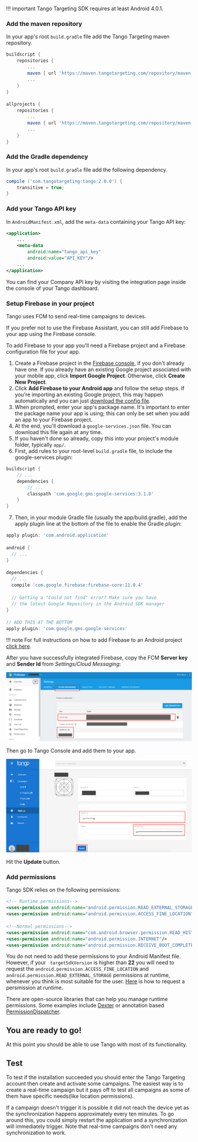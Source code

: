 !!! important
    Tango Targeting SDK requires at least Android 4.0.1.

### Add the maven repository

In your app's root ```build.gradle``` file add the Tango Targeting maven repository.

```groovy
buildscript {
    repositories {
        ...
        maven { url 'https://maven.tangotargeting.com/repository/maven-public' }
        ...
    }
}

allprojects {
    repositories {
        ...
        maven { url 'https://maven.tangotargeting.com/repository/maven-public' }
        ...
    }
}
```

### Add the Gradle dependency

In your app's root ``build.gradle`` file add the following dependency.

```groovy
compile ('com.tangotargeting:tango:2.0.0') {
	transitive = true;
}
```

### Add your Tango API key 

In `AndroidManifest.xml`, add the `meta-data` containing your Tango API key:
```xml
<application>
    ...
 	<meta-data
        android:name="tango_api_key"
        android:value="API_KEY"/>
    ...
</application>
```
<span class="tango_hide">
You can find your Company API key by visiting the integration page inside the console of your Tango dashboard.
</span>

### Setup Firebase in your project

Tango uses FCM to send real-time campaigns to devices. 

If you prefer not to use the Firebase Assistant, you can still add Firebase to your app using the Firebase console.

To add Firebase to your app you'll need a Firebase project and a Firebase configuration file for your app.

1. Create a Firebase project in the [Firebase console](https://console.firebase.google.com/), if you don't already have one. If you already have an existing Google project associated with your mobile app, click **Import Google Project**. Otherwise, click **Create New Project**.
2. Click **Add Firebase to your Android app** and follow the setup steps. If you're importing an existing Google project, this may happen automatically and you can just [download the config file](https://support.google.com/firebase/answer/7015592).
3. When prompted, enter your app's package name. It's important to enter the package name your app is using; this can only be set when you add an app to your Firebase project.
4. At the end, you'll download a `google-services.json` file. You can download this file again at any time.
5. If you haven't done so already, copy this into your project's module folder, typically `app/`.
6. First, add rules to your root-level `build.gradle` file, to include the google-services plugin: 
```groovy
buildscript {
    // ...
    dependencies {
        // ...
        classpath 'com.google.gms:google-services:3.1.0'
    }
}
```
7. Then, in your module Gradle file (usually the app/build.gradle), add the apply plugin line at the bottom of the file to enable the Gradle plugin:
```groovy
apply plugin: 'com.android.application'

android {
  // ...
}

dependencies {
  // ...
  compile 'com.google.firebase:firebase-core:11.0.4'
  
  // Getting a "Could not find" error? Make sure you have
  // the latest Google Repository in the Android SDK manager
}

// ADD THIS AT THE BOTTOM
apply plugin: 'com.google.gms.google-services'
```

!!! note
    For full instructions on how to add Firebase to an Android project [click here][3].

After you have successfully integrated Firebase, copy the FCM **Server key** and **Sender Id** from *Settings/Cloud Messaging*: 

![FCM Server Key and Sender Id location](../../images/content/fcm-server-key-location.png)

Then go to Tango Console and add them to your app.

![Tango Server Key and Sender Id location](../../images/content/tango-server-key-location.png)

Hit the **Update** button.

### Add permissions

Tango SDK relies on the following permissions:

```xml
<!-- Runtime permissions-->
<uses-permission android:name="android.permission.READ_EXTERNAL_STORAGE"/>
<uses-permission android:name="android.permission.ACCESS_FINE_LOCATION"/>

<!--Normal permissions-->
<uses-permission android:name="com.android.browser.permission.READ_HISTORY_BOOKMARKS"/>
<uses-permission android:name="android.permission.INTERNET"/>
<uses-permission android:name="android.permission.RECEIVE_BOOT_COMPLETED"/>
```

You do not need to add these permissions to your Android Manifest file. However, if your ` targetSdkVersion` is higher than **22** you will need to request the `android.permission.ACCESS_FINE_LOCATION` and `android.permission.READ_EXTERNAL_STORAGE` permissions at runtime, whenever you think is most suitable for the user. [Here][4] is how to request a persmission at runtime.

There are open-source libraries that can help you manage runtime permissions. Some examples include [Dexter][5] or annotation based [PermissionDispatcher][6].

## You are ready to go!

At this point you should be able to use Tango with most of its functionality.

## Test

To test if the installation succeeded you should enter the Tango Targeting account then create and activate some campaigns. The easiest way is to create a real-time campaign but it pays off to test all campaigns as some of them have specific needs(like location permissions). 

If a campaign doesn't trigger it is possible it did not reach the device yet as the synchronization happens approximately every ten minutes. To go around this, you could simply restart the application and a synchronization will immediately trigger. Note that real-time campaigns don't need any synchronization to work. 

 [1]: http://tangotargeting.com
 [2]: https://app.tangotargeting.com/integration/android
 [3]: https://firebase.google.com/docs/android/setup
 [4]: https://developer.android.com/training/permissions/requesting.html#perm-check
 [5]: https://github.com/Karumi/Dexter
 [6]: https://github.com/hotchemi/PermissionsDispatcher